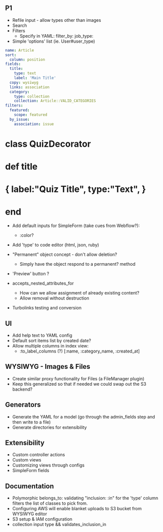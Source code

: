 
## P1
* Refile input - allow types other than images
* Search
* Filters
  * Specify in YAML:
    filter_by:
      job_type:
* Simple 'options' list (ie. User#user_type)

```yaml
name: Article
sort:
  column: position
fields:
  title:
    type: text
    label: 'Main Title'
  copy: wysiwyg
  links: association
  category:
    type: collection
    collection: Article::VALID_CATEGORIES
filters:
  featured:
    scope: featured
  by_issue:
    association: issue
```  


# class QuizDecorator
#   def title
#     { label:"Quiz Title", type:"Text", }
#   end


* Add default inputs for SimpleForm (take cues from Webflow?):
  * :color?
* Add 'type' to code editor (html, json, ruby)

* "Permanent" object concept - don't allow deletion?
  * Simply have the object respond to a permanent? method

* 'Preview' button ?
* accepts_nested_attributes_for
  * How can we allow assignment of already existing content?
  * Allow removal without destruction

* Turbolinks testing and conversion

## UI
* Add help text to YAML config
* Default sort items list by created date?
* Allow multiple columns in index view:
  * :to_label_columns (?) [:name, :category_name, :created_at]

## WYSIWYG - Images & Files
* Create similar proxy functionality for Files (a FileManager plugin)
* Keep this generalized so that if needed we could swap out the S3 backend?

## Generators
* Generate the YAML for a model (go through the admin_fields step and then write to a file)
* Generate directories for extensibility

## Extensibility
* Custom controller actions
* Custom views
* Customizing views through configs
* SimpleForm fields

## Documentation
* Polymorphic belongs_to: validating "inclusion: :in" for the 'type' column filters the list of classes to pick from.
* Configuring AWS will enable blanket uploads to S3 bucket from WYSIWYG editor
* S3 setup & IAM configuration
* collection input type && validates_inclusion_in
